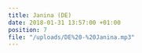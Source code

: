 ```yaml
---
title: Janina (DE)
date: 2018-01-31 13:57:00 +01:00
position: 7
file: "/uploads/DE%20-%20Janina.mp3"
---
```


